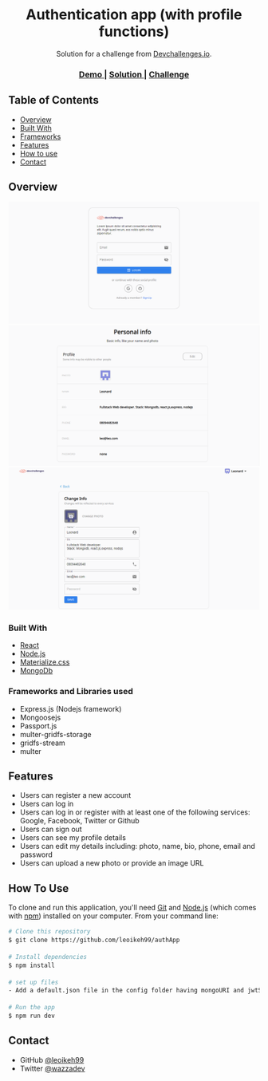 <!-- Please update value in the {}  -->

<h1 align="center">Authentication app (with profile functions)</h1>

<div align="center">
   Solution for a challenge from  <a href="http://devchallenges.io" target="_blank">Devchallenges.io</a>.
</div>

<div align="center">
  <h3>
    <a href="https://morning-reaches-07656.herokuapp.com/">
      Demo
    </a>
    <span> | </span>
    <a href="https://github.com/leoikeh99/authApp">
      Solution
    </a>
    <span> | </span>
    <a href="https://devchallenges.io/challenges/N1fvBjQfhlkctmwj1tnw">
      Challenge
    </a>
  </h3>
</div>

<!-- TABLE OF CONTENTS -->

## Table of Contents

- [Overview](#overview)
- [Built With](#built-with)
- [Frameworks](#Frameworks-and-Libraries-used)
- [Features](#features)
- [How to use](#how-to-use)
- [Contact](#contact)

<!-- OVERVIEW -->

## Overview

![screenshot](/images/login.PNG)
![screenshot](/images/profile.PNG)
![screenshot](/images/edit.PNG)

### Built With

<!-- This section should list any major frameworks that you built your project using. Here are a few examples.-->

- [React](https://reactjs.org/)
- [Node.js](https://nodejs.org/en/)
- [Materialize.css](https://materializecss.com/)
- [MongoDb](https://www.mongodb.com/)

### Frameworks and Libraries used

- Express.js (Nodejs framework)
- Mongoosejs
- Passport.js
- multer-gridfs-storage
- gridfs-stream
- multer

## Features

- Users can register a new account
- Users can log in
- Users can log in or register with at least one of the following services: Google, Facebook, Twitter or Github
- Users can sign out
- Users can see my profile details
- Users can edit my details including: photo, name, bio, phone, email and password
- Users can upload a new photo or provide an image URL

## How To Use

<!-- Example: -->

To clone and run this application, you'll need [Git](https://git-scm.com) and [Node.js](https://nodejs.org/en/download/) (which comes with [npm](http://npmjs.com)) installed on your computer. From your command line:

```bash
# Clone this repository
$ git clone https://github.com/leoikeh99/authApp

# Install dependencies
$ npm install

# set up files
- Add a default.json file in the config folder having mongoURI and jwtSecret data available

# Run the app
$ npm run dev
```

## Contact

- GitHub [@leoikeh99](https://github.com/leoikeh99/Shoppingify)
- Twitter [@wazzadev](https://twitter.com/wazza_dev)
